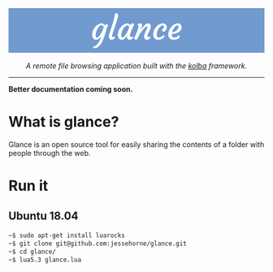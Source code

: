 <p align="center">
<img src="assets/glance_banner.jpg">
</p>

<p align="center"><i>A remote file browsing application built with the <a href="https://github.com/jessehorne/kolba">kolba</a> framework.</i></p>

---

**Better documentation coming soon.**

# What is glance?

Glance is an open source tool for easily sharing the contents of a folder with people through the web.

# Run it

## Ubuntu 18.04

```
~$ sudo apt-get install luarocks
~$ git clone git@github.com:jessehorne/glance.git
~$ cd glance/
~$ lua5.3 glance.lua
```
